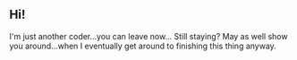 ## Hi!
I'm just another coder...you can leave now...
Still staying? May as well show you around...when I eventually get around to finishing this thing anyway.
